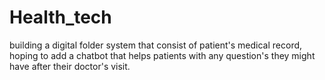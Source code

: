 # Health_tech
building a digital folder system that consist of patient's medical record, hoping to add a chatbot that helps patients with any question's they might have after their doctor's visit.
